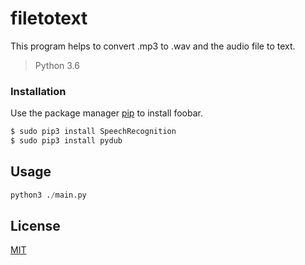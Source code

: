 # filetotext

This program helps to convert .mp3 to .wav and the audio file to text. 

> Python 3.6

### Installation
Use the package manager [pip](https://pip.pypa.io/en/stable/) to install foobar.
```sh
$ sudo pip3 install SpeechRecognition
$ sudo pip3 install pydub
```
## Usage

```python
python3 ./main.py
```

## License
[MIT](https://choosealicense.com/licenses/mit/)
